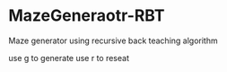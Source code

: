 # MazeGeneraotr-RBT
Maze generator using recursive back teaching algorithm 

use g to generate
use r to reseat
